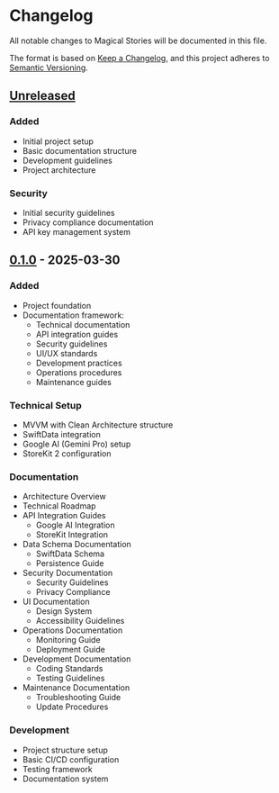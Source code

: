 # Changelog
All notable changes to Magical Stories will be documented in this file.

The format is based on [Keep a Changelog](https://keepachangelog.com/en/1.0.0/),
and this project adheres to [Semantic Versioning](https://semver.org/spec/v2.0.0.html).

## [Unreleased]

### Added
- Initial project setup
- Basic documentation structure
- Development guidelines
- Project architecture

### Security
- Initial security guidelines
- Privacy compliance documentation
- API key management system

## [0.1.0] - 2025-03-30

### Added
- Project foundation
- Documentation framework:
  - Technical documentation
  - API integration guides
  - Security guidelines
  - UI/UX standards
  - Development practices
  - Operations procedures
  - Maintenance guides

### Technical Setup
- MVVM with Clean Architecture structure
- SwiftData integration
- Google AI (Gemini Pro) setup
- StoreKit 2 configuration

### Documentation
- Architecture Overview
- Technical Roadmap
- API Integration Guides
  - Google AI Integration
  - StoreKit Integration
- Data Schema Documentation
  - SwiftData Schema
  - Persistence Guide
- Security Documentation
  - Security Guidelines
  - Privacy Compliance
- UI Documentation
  - Design System
  - Accessibility Guidelines
- Operations Documentation
  - Monitoring Guide
  - Deployment Guide
- Development Documentation
  - Coding Standards
  - Testing Guidelines
- Maintenance Documentation
  - Troubleshooting Guide
  - Update Procedures

### Development
- Project structure setup
- Basic CI/CD configuration
- Testing framework
- Documentation system

[Unreleased]: https://github.com/username/magical_stories/compare/v0.1.0...HEAD
[0.1.0]: https://github.com/username/magical_stories/releases/tag/v0.1.0
